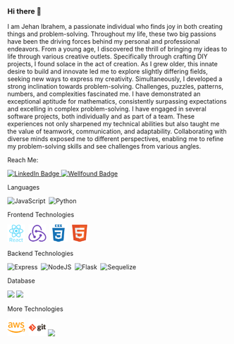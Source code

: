 ### Hi there 👋

I am Jehan Ibrahem, a passionate individual who finds joy in both creating things and problem-solving. Throughout my life, these two big passions have been the driving forces behind my personal and professional endeavors. 
From a young age, I discovered the thrill of bringing my ideas to life through various creative outlets. Specifically through crafting DIY projects, I found solace in the act of creation. As I grew older, this innate desire to build and innovate led me to explore slightly differing fields, seeking new ways to express my creativity.
Simultaneously, I developed a strong inclination towards problem-solving. Challenges, puzzles, patterns, numbers, and complexities fascinated me. I have demonstrated an exceptional aptitude for mathematics, consistently surpassing expectations and excelling in complex problem-solving.
I have engaged in several software projects, both individually and as part of a team. These experiences not only sharpened my technical abilities but also taught me the value of teamwork, communication, and adaptability. Collaborating with diverse minds exposed me to different perspectives, enabling me to refine my problem-solving skills and see challenges from various angles.

  Reach Me:
<div id="badges">
  <a href="https://www.linkedin.com/in/jehan-ibrahem/">
    <img src="https://img.shields.io/badge/LinkedIn-blue?style=for-the-badge&logo=linkedin&logoColor=white" alt="LinkedIn Badge"/>
  </a>
    <a href="https://wellfound.com/u/jehan-ibrahem">
    <img src="https://img.shields.io/badge/AngelList-000000?style=for-the-badge&logo=AngelList&logoColor=white" alt="Wellfound Badge"/>
  </a>
</div>

Languages

<div>
  <img src="https://img.shields.io/badge/JavaScript-323330?style=for-the-badge&logo=javascript&logoColor=F7DF1E" title="JavaScript" alt="JavaScript" />&nbsp;
  <img src="https://img.shields.io/badge/Python-FFD43B?style=for-the-badge&logo=python&logoColor=blue" title="Python" alt="Python"/>&nbsp;
</div>

Frontend Technologies
<div>
  <img src="https://github.com/devicons/devicon/blob/master/icons/react/react-original-wordmark.svg" title="React" alt="React" width="40" height="40"/>&nbsp;
  <img src="https://github.com/devicons/devicon/blob/master/icons/redux/redux-original.svg" title="Redux" alt="Redux " width="40" height="40"/>&nbsp;
  <img src="https://github.com/devicons/devicon/blob/master/icons/css3/css3-plain-wordmark.svg"  title="CSS3" alt="CSS" width="40" height="40"/>&nbsp;
  <img src="https://github.com/devicons/devicon/blob/master/icons/html5/html5-original.svg" title="HTML5" alt="HTML" width="40" height="40"/>&nbsp;
</div>

Backend Technologies
<div>
    <img src="https://img.shields.io/badge/Express%20js-000000?style=for-the-badge&logo=express&logoColor=white" title="Express" alt="Express"/>&nbsp;
  <img src="https://img.shields.io/badge/Node%20js-339933?style=for-the-badge&logo=nodedotjs&logoColor=white" title="NodeJS" alt="NodeJS" />&nbsp;
    <img src="https://img.shields.io/badge/Flask-000000?style=for-the-badge&logo=flask&logoColor=white" title="Flask" alt="Flask" />&nbsp;
  <img src="https://img.shields.io/badge/Sequelize-52B0E7?style=for-the-badge&logo=Sequelize&logoColor=white" title="Sequelize" alt="Sequelize" />&nbsp;
</div>

Database
<div>
<img src="https://img.shields.io/badge/PostgreSQL-316192?style=for-the-badge&logo=postgresql&logoColor=white"/>
  <img src="https://img.shields.io/badge/SQLite-07405E?style=for-the-badge&logo=sqlite&logoColor=white"/>
</div>

More Technologies
<div>
    <img src="https://github.com/devicons/devicon/blob/master/icons/amazonwebservices/amazonwebservices-plain-wordmark.svg" title="AWS" alt="AWS" width="40" height="40"/>&nbsp;
  <img src="https://github.com/devicons/devicon/blob/master/icons/git/git-original-wordmark.svg" title="Git" **alt="Git" width="40" height="40"/>
  <img src="https://img.shields.io/badge/Postman-FF6C37?style=for-the-badge&logo=Postman&logoColor=white" />
</div>
<!--
**jibrahem/jibrahem** is a ✨ _special_ ✨ repository because its `README.md` (this file) appears on your GitHub profile.

Here are some ideas to get you started:

- 🔭 I’m currently working on ...
- 🌱 I’m currently learning ...
- 👯 I’m looking to collaborate on ...
- 🤔 I’m looking for help with ...
- 💬 Ask me about ...
- 📫 How to reach me: ...
- 😄 Pronouns: ...
- ⚡ Fun fact: ...
-->
